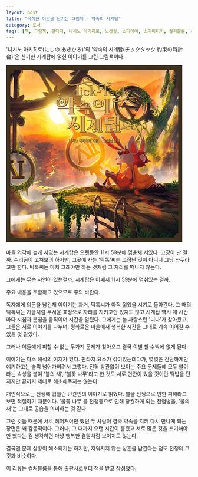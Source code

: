 ```yaml
---
layout: post
title: "묵직한 여운을 남기는 그림책 - 약속의 시계탑"
category: 도서
tags: [책, 그림책, 판타지, 니시노 아키히로, 노경실, 소미아이, 소미미디어, 컬처블룸, 서평]
---
```


'니시노 아키히로(にしの あきひろ)'의
'약속의 시계탑(チックタック 約束の時計台)'은
신기한 시계탑에 얽힌 이야기를 그린 그림책이다.

![표지](/images/tick-tock-the-promised-clock-tower-picture-book-h480.jpg)

마을 외각에 높게 서있는 시계탑은 오랫동안 11시 59분에 멈춘채 서있다.
고장이 난 걸까.
수리공이 고쳐보려 하지만, 그곳에 사는 '틱톡'씨는 고장난 것이 아니니 그냥 놔두라고만 한다.
틱톡씨는 마치 그래야만 하는 것처럼 그 자리를 떠나지 않는다.

그에게는 무슨 사연이 있는걸까.
시계탑은 어째서 11시 59분에 멈춰있는 걸까.



<div class="im im-warning">
주요 내용을 포함하고 있으므로 주의 바란다.
</div>



독자에게 의문을 남긴채 이야기는 과거, 틱톡씨가 아직 젊었을 시기로 돌아간다.
그 때의 틱톡씨는 지금처럼 무서운 표정으로 자리를 지키고만 있지도 않고
시계탑 역시 매 시간마다 시침과 분침을 움직이며 시간을 알렸다.
그에게는 늘 사랑스런 '니나'가 찾아왔고,
그들은 서로 이야기를 나누며,
평화로운 마을에서 행복한 시간을 그대로 계속 이어갈 수 있을 것 같았다.

그러나 이들에게 피할 수 없는 두가지 문제가 찾아오고
결국 이별 할 수밖에 없게 된다.

이야기는 다소 해석의 여지가 있다.
판타지 요소가 섞여있는데다가,
몇몇은 간단하게만 얘기하고는 슬쩍 넘어가버려서 그렇다.
전혀 상관없어 보이는 주요 문제들에 모두 불이라는 속성을 붙여 '불의 새', '불꽃 나무'라고 한 것도 서로 연관이 있을 것이란 떡밥을 던지지만
끝까지 제대로 해소해주지는 않는다.

개인적으로는 전쟁에 휩쓸린 민간인의 이야기로 읽혔다.
불을 전쟁으로 인한 피해라고 보면 적절하기 때문이다.
'불꽃 나무'를 전쟁통으로 인해 창궐하게 되는 전염병을,
'불의 새'는 그대로 공습을 의미하는 것 같다.

그런 것들 때문에 서로 헤어져야만 했던 두 사람이
결국 약속을 지켜 다시 만나게 되는 장면은 꽤 감동적이다.
그러나, 그 때까지 오랜 시간이 흘렀고
서로 많은 것을 포기해야만 했다는 걸 생각하면 마냥 행복한 결말처럼 보이지도 않는다.

결국엔 문제 상황이 해소되기는 하지만,
지워지지 않는 상흔을 남긴다는 점도 전쟁의 그것과 비슷하다.



<div class="im im-info">
이 리뷰는 컬처블룸을 통해 출판사로부터 책을 받고 작성했다.
</div>
